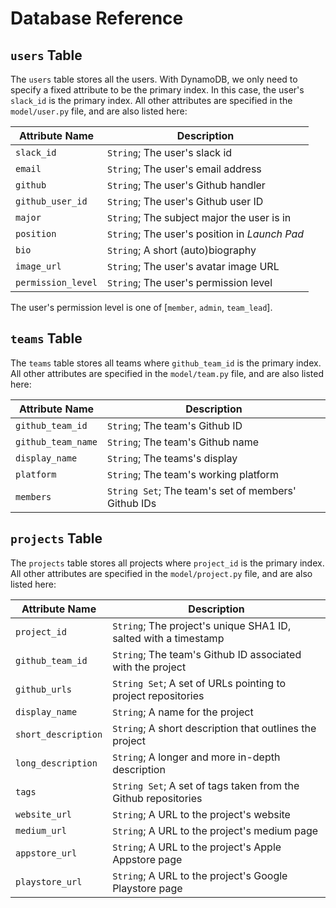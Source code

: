 # Database Reference

## `users` Table

The `users` table stores all the users. With DynamoDB, we only need to specify a
fixed attribute to be the primary index. In this case, the user's `slack_id` is
the primary index. All other attributes are specified in the `model/user.py`
file, and are also listed here:

Attribute Name | Description
---|---
`slack_id` | `String`; The user's slack id
`email` | `String`; The user's email address
`github` | `String`; The user's Github handler
`github_user_id` | `String`; The user's Github user ID
`major` | `String`; The subject major the user is in
`position` | `String`; The user's position in _Launch Pad_
`bio` | `String`; A short (auto)biography
`image_url` | `String`; The user's avatar image URL
`permission_level` | `String`; The user's permission level

The user's permission level is one of [`member`, `admin`, `team_lead`].

## `teams` Table

The `teams` table stores all teams where `github_team_id` is the primary index.
All other attributes are specified in the `model/team.py` file, and are also
listed here:

Attribute Name | Description
---|---
`github_team_id` | `String`; The team's Github ID
`github_team_name` | `String`; The team's Github name
`display_name` | `String`; The teams's display
`platform` | `String`; The team's working platform
`members` | `String Set`; The team's set of members' Github IDs

## `projects` Table

The `projects` table stores all projects where `project_id` is the primary
index. All other attributes are specified in the `model/project.py` file, and
are also listed here:

Attribute Name | Description
---|---
`project_id` | `String`; The project's unique SHA1 ID, salted with a timestamp
`github_team_id` | `String`; The team's Github ID associated with the project
`github_urls` | `String Set`; A set of URLs pointing to project repositories
`display_name` | `String`; A name for the project
`short_description` | `String`; A short description that outlines the project
`long_description` | `String`; A longer and more in-depth description
`tags` | `String Set`; A set of tags taken from the Github repositories
`website_url` | `String`; A URL to the project's website
`medium_url` | `String`; A URL to the project's medium page
`appstore_url` | `String`; A URL to the project's Apple Appstore page
`playstore_url` | `String`; A URL to the project's Google Playstore page
